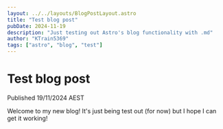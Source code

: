 ```yaml
---
layout: ../../layouts/BlogPostLayout.astro
title: "Test blog post"
pubDate: 2024-11-19
description: "Just testing out Astro's blog functionality with .md"
author: "KTrain5369"
tags: ["astro", "blog", "test"]
---
```


# Test blog post

Published 19/11/2024 AEST

Welcome to my new blog! It's just being test out (for now) but I hope I can get it working!